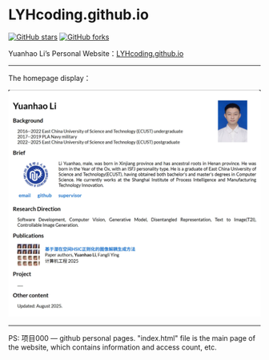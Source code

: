# LYHcoding.github.io
[![GitHub stars](https://img.shields.io/github/stars/LYHcoding/LYHcoding.github.io)](https://github.com/LYHcoding/LYHcoding.github.io)  [![GitHub forks](https://img.shields.io/github/forks/LYHcoding/LYHcoding.github.io)](https://github.com/LYHcoding/LYHcoding.github.io/fork)

Yuanhao Li’s Personal Website：[LYHcoding.github.io](https://lyhcoding.github.io/)

---

The homepage display：

![Homepage](index_files/main-pages.jpg)

---
PS: 
    项目000 — github personal pages. "index.html" file is the main page of the website, which contains information and access count, etc.
